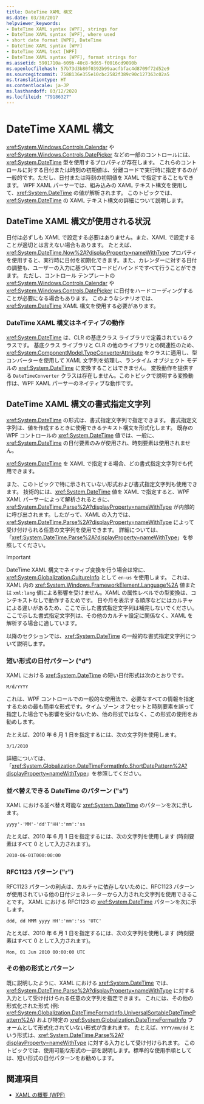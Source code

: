 ```yaml
---
title: DateTime XAML 構文
ms.date: 03/30/2017
helpviewer_keywords:
- DateTime XAML syntax [WPF], strings for
- DateTime XAML syntax [WPF], where used
- short date format [WPF], DateTime
- DateTime XAML syntax [WPF]
- DateTime XAML text [WPF]
- DateTime XAML syntax [WPF], format strings for
ms.assetid: 5901710a-609b-40c8-9d65-f0016cd9090b
ms.openlocfilehash: 57b73d3b80f0392b99aacfbfac4d8709f72d52e9
ms.sourcegitcommit: 7588136e355e10cbc2582f389c90c127363c02a5
ms.translationtype: HT
ms.contentlocale: ja-JP
ms.lasthandoff: 03/12/2020
ms.locfileid: "79186327"
---
```

# <a name="datetime-xaml-syntax"></a>DateTime XAML 構文
<xref:System.Windows.Controls.Calendar> や <xref:System.Windows.Controls.DatePicker> などの一部のコントロールには、<xref:System.DateTime> 型を使用するプロパティが存在します。 これらのコントロールに対する日付または時刻の初期値は、分離コードで実行時に指定するのが一般的です。ただし、日付または時刻の初期値を XAML で指定することもできます。 WPF XAML パーサーでは、組み込みの XAML テキスト構文を使用して、<xref:System.DateTime> の値が解析されます。 このトピックでは、<xref:System.DateTime> の XAML テキスト構文の詳細について説明します。  

<a name="where_datetime_xaml_syntax_is_used"></a>
## <a name="when-to-use-datetime-xaml-syntax"></a>DateTime XAML 構文が使用される状況  
 日付は必ずしも XAML で設定する必要はありません。また、XAML で設定することが適切とは言えない場合もあります。 たとえば、<xref:System.DateTime.Now%2A?displayProperty=nameWithType> プロパティを使用すると、実行時に日付を初期化できます。また、カレンダーに対する日付の調整も、ユーザーの入力に基づいてコードビハインドですべて行うことができます。 ただし、コントロール テンプレートの <xref:System.Windows.Controls.Calendar> や <xref:System.Windows.Controls.DatePicker> に日付をハードコーディングすることが必要になる場合もあります。 このようなシナリオでは、<xref:System.DateTime> XAML 構文を使用する必要があります。  
  
### <a name="datetime-xaml-syntax-is-a-native-behavior"></a>DateTime XAML 構文はネイティブの動作  
 <xref:System.DateTime> は、CLR の基底クラス ライブラリで定義されているクラスです。 基底クラス ライブラリと CLR の他のライブラリとの関連性のため、<xref:System.ComponentModel.TypeConverterAttribute> をクラスに適用し、型コンバーターを使用して XAML 文字列を処理し、ランタイム オブジェクト モデルの <xref:System.DateTime> に変換することはできません。 変換動作を提供する `DateTimeConverter` クラスは存在しません。このトピックで説明する変換動作は、WPF XAML パーサーのネイティブな動作です。  
  
<a name="format_strings_for_datetime_xaml_syntax"></a>
## <a name="format-strings-for-datetime-xaml-syntax"></a>DateTime XAML 構文の書式指定文字列  
 <xref:System.DateTime> の形式は、書式指定文字列で指定できます。 書式指定文字列は、値を作成するときに使用できるテキスト構文を形式化します。 既存の WPF コントロールの <xref:System.DateTime> 値では、一般に、<xref:System.DateTime> の日付要素のみが使用され、時刻要素は使用されません。  
  
 <xref:System.DateTime> を XAML で指定する場合、どの書式指定文字列でも代用できます。  
  
 また、このトピックで特に示されていない形式および書式指定文字列も使用できます。 技術的には、<xref:System.DateTime> 値を XAML で指定すると、WPF XAML パーサーによって解析されるときに、<xref:System.DateTime.Parse%2A?displayProperty=nameWithType> が内部的に呼び出されます。したがって、XAML の入力では、<xref:System.DateTime.Parse%2A?displayProperty=nameWithType> によって受け付けられる任意の文字列を使用できます。 詳細については、「<xref:System.DateTime.Parse%2A?displayProperty=nameWithType>」を参照してください。  
  
> [!IMPORTANT]
> DateTime XAML 構文でネイティブ変換を行う場合は常に、<xref:System.Globalization.CultureInfo> として `en-us` を使用します。 これは、XAML 内の <xref:System.Windows.FrameworkElement.Language%2A> 値または `xml:lang` 値による影響を受けません。XAML の属性レベルでの型変換は、コンテキストなしで動作するためです。 日や月を表示する順序などにはカルチャによる違いがあるため、ここで示した書式指定文字列は補完しないでください。 ここで示した書式指定文字列は、その他のカルチャ設定に関係なく、XAML を解析する場合に適しています。  
  
 以降のセクションでは、<xref:System.DateTime> の一般的な書式指定文字列について説明します。  
  
### <a name="short-date-pattern-d"></a>短い形式の日付パターン ("d")  
 XAML における <xref:System.DateTime> の短い日付形式は次のとおりです。  
  
 `M/d/YYYY`  
  
 これは、WPF コントロールでの一般的な使用法で、必要なすべての情報を指定するための最も簡単な形式です。タイム ゾーン オフセットと時刻要素を誤って指定した場合でも影響を受けないため、他の形式ではなく、この形式の使用をお勧めします。  
  
 たとえば、2010 年 6 月 1 日を指定するには、次の文字列を使用します。  
  
 `3/1/2010`  
  
 詳細については、「<xref:System.Globalization.DateTimeFormatInfo.ShortDatePattern%2A?displayProperty=nameWithType>」を参照してください。  
  
### <a name="sortable-datetime-pattern-s"></a>並べ替えできる DateTime のパターン ("s")  
 XAML における並べ替え可能な <xref:System.DateTime> のパターンを次に示します。  
  
 `yyyy'-'MM'-'dd'T'HH':'mm':'ss`  
  
 たとえば、2010 年 6 月 1 日を指定するには、次の文字列を使用します (時刻要素はすべて 0 として入力されます)。  
  
 `2010-06-01T000:00:00`  
  
### <a name="rfc1123-pattern-r"></a>RFC1123 パターン ("r")  
 RFC1123 パターンの利点は、カルチャに依存しないために、RFC1123 パターンが使用されている他の日付ジェネレーターから入力された文字列を使用できることです。 XAML における RFC1123 の <xref:System.DateTime> パターンを次に示します。  
  
 `ddd, dd MMM yyyy HH':'mm':'ss 'UTC'`  
  
 たとえば、2010 年 6 月 1 日を指定するには、次の文字列を使用します (時刻要素はすべて 0 として入力されます)。  
  
 `Mon, 01 Jun 2010 00:00:00 UTC`  
  
### <a name="other-formats-and-patterns"></a>その他の形式とパターン  
 既に説明したように、XAML における <xref:System.DateTime> では、<xref:System.DateTime.Parse%2A?displayProperty=nameWithType> に対する入力として受け付けられる任意の文字列を指定できます。 これには、その他の形式化された形式 (例: <xref:System.Globalization.DateTimeFormatInfo.UniversalSortableDateTimePattern%2A>) および特定の <xref:System.Globalization.DateTimeFormatInfo> フォームとして形式化されていない形式が含まれます。 たとえば、`YYYY/mm/dd` という形式は、<xref:System.DateTime.Parse%2A?displayProperty=nameWithType> に対する入力として受け付けられます。 このトピックでは、使用可能な形式の一部を説明します。標準的な使用手順としては、短い形式の日付パターンをお勧めします。  
  
## <a name="see-also"></a>関連項目

- [XAML の概要 (WPF)](../../../desktop-wpf/fundamentals/xaml.md)
